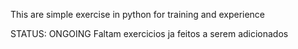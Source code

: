 This are simple exercise in python for training and experience 

STATUS: ONGOING
Faltam exercicios ja feitos a serem adicionados
